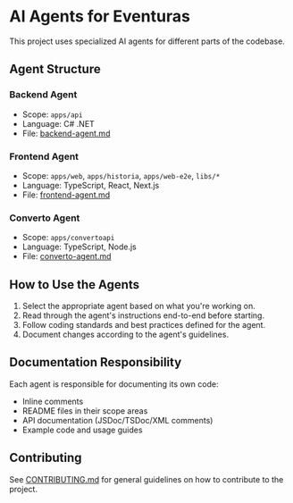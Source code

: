 # AI Agents for Eventuras

This project uses specialized AI agents for different parts of the codebase.

## Agent Structure

### Backend Agent
- Scope: `apps/api`
- Language: C# .NET
- File: [backend-agent.md](./agents/backend-agent.md)

### Frontend Agent
- Scope: `apps/web`, `apps/historia`, `apps/web-e2e`, `libs/*`
- Language: TypeScript, React, Next.js
- File: [frontend-agent.md](./agents/frontend-agent.md)

### Converto Agent
- Scope: `apps/convertoapi`
- Language: TypeScript, Node.js
- File: [converto-agent.md](./agents/converto-agent.md)

## How to Use the Agents

1. Select the appropriate agent based on what you're working on.
2. Read through the agent's instructions end-to-end before starting.
3. Follow coding standards and best practices defined for the agent.
4. Document changes according to the agent's guidelines.

## Documentation Responsibility

Each agent is responsible for documenting its own code:
- Inline comments
- README files in their scope areas
- API documentation (JSDoc/TSDoc/XML comments)
- Example code and usage guides

## Contributing

See [CONTRIBUTING.md](../CONTRIBUTING.md) for general guidelines on how to contribute to the project.
